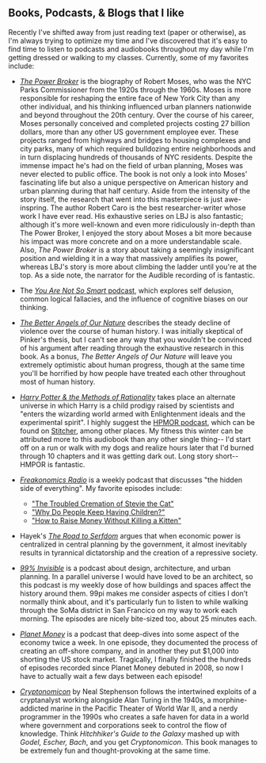 ## Books, Podcasts, & Blogs that I like ##

Recently I've shifted away from just reading text (paper or otherwise), as I'm always trying to optimize my time and I've discovered that it's easy to find time to listen to podcasts and audiobooks throughout my day while I'm getting dressed or walking to my classes. Currently, some of my favorites include:

- [*The Power Broker*](http://www.amazon.com/The-Power-Broker-Robert-Moses/dp/0394720245) is the biography of Robert Moses, who was the NYC Parks Commissioner from the 1920s through the 1960s. Moses is more responsible for reshaping the entire face of New York City than any other individual, and his thinking influenced urban planners nationwide and beyond throughout the 20th century. Over the course of his career, Moses personally conceived and completed projects costing 27 billion dollars, more than any other US government employee ever. These projects ranged from highways and bridges to housing complexes and city parks, many of which required bulldozing entire neighborhoods and in turn displacing hundreds of thousands of NYC residents. Despite the immense impact he's had on the field of urban planning, Moses was never elected to public office. The book is not only a look into Moses' fascinating life but also a unique perspective on American history and urban planning during that half century. Aside from the intensity of the story itself, the research that went into this masterpiece is just awe-inspring. The author Robert Caro is the best researcher-writer whose work I have ever read. His exhaustive series on LBJ is also fantastic; although it's more well-known and even more ridiculously in-depth than The Power Broker, I enjoyed the story about Moses a bit more because his impact was more concrete and on a more understandable scale. Also, *The Power Broker* is a story about taking a seemingly insignificant position and wielding it in a way that massively amplifies its power, whereas LBJ's story is more about climbing the ladder until you're at the top. As a side note, the narrator for the Audible recording of is fantastic.

- The [*You Are Not So Smart* podcast](http://youarenotsosmart.com/), which explores self delusion, common logical fallacies, and the influence of cognitive biases on our thinking.

- [*The Better Angels of Our Nature*](http://www.amazon.com/The-Better-Angels-Our-Nature/dp/1491518243) describes the steady decline of violence over the course of human history. I was initially skeptical of Pinker's thesis, but I can't see any way that you wouldn't be convinced of his argument after reading through the exhaustive research in this book. As a bonus, *The Better Angels of Our Nature* will leave you extremely optimistic about human progress, though at the same time you'll be horrified by how people have treated each other throughout most of human history.

- [*Harry Potter &amp; the Methods of Rationality*](http://hpmor.com) takes place an alternate universe in which Harry is a child prodigy raised by scientists and "enters the wizarding world armed with Enlightenment ideals and the experimental spirit". I highly suggest the [HPMOR podcast](http://www.hpmorpodcast.com/), which can be found on [Stitcher](http://www.stitcher.com/), among other places. My fitness this winter can be attributed more to this audiobook than any other single thing-- I'd start off on a run or walk with my dogs and realize hours later that I'd burned through 10 chapters and it was getting dark out. Long story short-- HMPOR is fantastic.

- [*Freakonomics Radio*](http://freakonomics.com/radio/freakonomics-radio-podcast-archive/) is a weekly podcast that discusses "the hidden side of everything". My favorite episodes include:
  - ["The Troubled Cremation of Stevie the Cat"](http://freakonomics.com/2014/12/11/the-troubled-cremation-of-stevie-the-cat-a-freakonomics-radio-rebroadcast/)
  - ["Why Do People Keep Having Children?"](http://freakonomics.com/2014/11/13/why-do-people-keep-having-children-a-new-freakonomics-radio-podcast/)
  - ["How to Raise Money Without Killing a Kitten"](http://freakonomics.com/2014/10/09/how-to-raise-money-without-killing-a-kitten-a-freakonomics-radio-rebroadcast/)

- Hayek's [*The Road to Serfdom*](http://www.amazon.com/The-Road-Serfdom-Documents-The-Definitive/dp/0226320553) argues that when economic power is centralized in central planning by the government, it almost inevitably results in tyrannical dictatorship and the creation of a repressive society.

- [*99% Invisible*](http://99pi.org) is a podcast about design, architecture, and urban planning. In a parallel universe I would have loved to be an architect, so this podcast is my weekly dose of how buildings and spaces affect the history around them. 99pi makes me consider aspects of cities I don’t normally think about, and it's particularly fun to listen to while walking through the SoMa district in San Francico on my way to work each morning. The episodes are nicely bite-sized too, about 25 minutes each.

- [*Planet Money*](http://npr.org/sections/money) is a podcast that deep-dives into some aspect of the economy twice a week. In one episode, they documented the process of creating an off-shore company, and in another they put $1,000 into shorting the US stock market. Tragically, I finally finished the hundreds of episodes recorded since Planet Money debuted in 2008, so now I have to actually wait a few days between each episode!

- [*Cryptonomicon*](http://www.amazon.com/Cryptonomicon-Neal-Stephenson/dp/0060512806) by Neal Stephenson follows the intertwined exploits of a cryptanalyst working alongside Alan Turing in the 1940s, a morphine-addicted marine in the Pacific Theater of World War II, and a nerdy programmer in the 1990s who creates a safe haven for data in a world where government and corporations seek to control the flow of knowledge. Think *Hitchhiker's Guide to the Galaxy* mashed up with *Godel, Escher, Bach*, and you get *Cryptonomicon*. This book manages to be extremely fun and thought-provoking at the same time.

